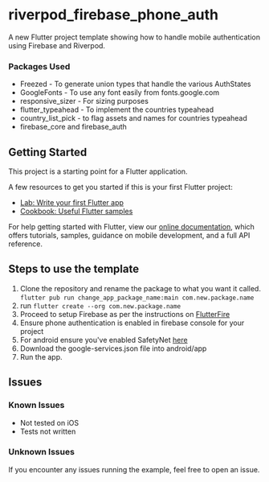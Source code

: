 # riverpod_firebase_phone_auth

A new Flutter project template showing how to handle mobile authentication using Firebase and Riverpod. 

### Packages Used
 - Freezed - To generate union types that handle the various AuthStates
 - GoogleFonts - To use any font easily from fonts.google.com
 - responsive_sizer - For sizing purposes
 - flutter_typeahead - To implement the countries typeahead
 - country_list_pick - to flag assets and names for countries typeahead
 - firebase_core and firebase_auth

## Getting Started

This project is a starting point for a Flutter application.

A few resources to get you started if this is your first Flutter project:

- [Lab: Write your first Flutter app](https://flutter.dev/docs/get-started/codelab)
- [Cookbook: Useful Flutter samples](https://flutter.dev/docs/cookbook)

For help getting started with Flutter, view our
[online documentation](https://flutter.dev/docs), which offers tutorials,
samples, guidance on mobile development, and a full API reference.
## Steps to use the template
1. Clone the repository and rename the package to what you want it called. 
``` flutter pub run change_app_package_name:main com.new.package.name ```
2. run ```flutter create --org com.new.package.name ```
4. Proceed to setup Firebase as per the instructions on [FlutterFire](https://firebase.flutter.dev/docs/overview)
5. Ensure phone authentication is enabled in firebase console for your project
3. For android ensure you've enabled SafetyNet [here](https://firebase.google.com/docs/auth/android/phone-auth)
4. Download the google-services.json file into android/app
5. Run the app.

## Issues
### Known Issues
- Not tested on iOS
- Tests not written

### Unknown Issues
If you encounter any issues running the example, feel free to open an issue.
